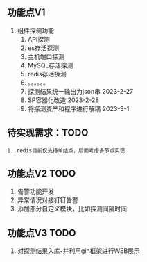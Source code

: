 ## 功能点V1 
1. 组件探测功能
    1. API探测
    2. es存活探测
    3. 主机端口探测
    4. MySQL存活探测
    5. redis存活探测
    6. 。。。。。。
    7. 探测结果统一输出为json串 2023-2-27
    8. SP容器化改造 2023-2-28
    9. 将探测资产和程序进行解耦 2023-3-1

## 待实现需求：TODO
    1. redis目前仅支持单结点，后面考虑多节点实现

## 功能点V2 TODO
  1. 告警功能开发
  2. 异常情况对接钉钉告警
  3. 添加部分自定义模块，比如探测间隔时间
  

## 功能点V3 TODO
  1. 对探测结果入库-并利用gin框架进行WEB展示

